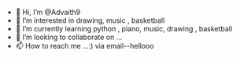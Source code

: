 - 👋 Hi, I’m @Advaith9
- 👀 I’m interested in drawing, music , basketball
- 🌱 I’m currently learning python , piano, music, drawing , basketball
- 💞️ I’m looking to collaborate on ...
- 📫 How to reach me ...:) via email--hellooo

<!---
Advaith9/Advaith9 is a ✨ special ✨ repository because its `README.md` (this file) appears on your GitHub profile.
You can click the Preview link to take a look at your changes.
--->
